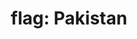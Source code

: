 ---
layout: flags
title: "flag: Pakistan"
emoji: flag_pakistan
permalink: 🇵🇰.html
image: assets/img/3moji/flag_pakistan.png
---